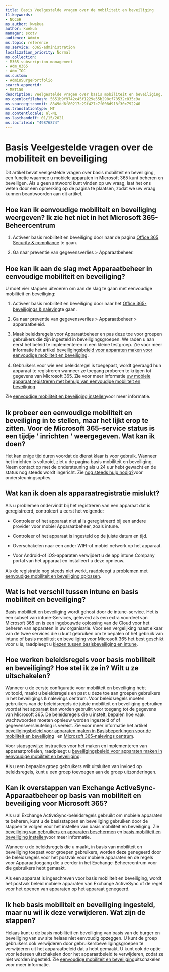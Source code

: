 ```yaml
---
title: Basis Veelgestelde vragen over de mobiliteit en beveiliging
f1.keywords:
- NOCSH
ms.author: kwekua
author: kwekua
manager: scotv
audience: Admin
ms.topic: reference
ms.service: o365-administration
localization_priority: Normal
ms.collection:
- M365-subscription-management
- Adm_O365
- Adm_TOC
ms.custom:
- AdminSurgePortfolio
search.appverid:
- MET150
description: Veelgestelde vragen over basis mobiliteit en beveiliging.
ms.openlocfilehash: 5651b9f9742c45f1229e55b298cf78532c835c9a
ms.sourcegitcommit: 8849dd6f80217c29f427c7f008d918f30c792240
ms.translationtype: MT
ms.contentlocale: nl-NL
ms.lasthandoff: 01/15/2021
ms.locfileid: "49876874"
---
```

# <a name="basic-mobility-and-security-frequently-asked-questions-faq"></a>Basis Veelgestelde vragen over de mobiliteit en beveiliging

Dit artikel bevat veelgestelde vragen over basis mobiliteit en beveiliging, een functie waarmee u mobiele apparaten in Microsoft 365 kunt beheren en beveiligen. Als u geen antwoord kunt vinden op uw vraag, laat het ons weten door een opmerking op de pagina te plaatsen, zodat we uw vraag kunnen beantwoorden aan dit artikel.

## <a name="how-can-i-get-basic-mobility-and-security-i-dont-see-it-in-the-microsoft-365-admin-center"></a>Hoe kan ik eenvoudige mobiliteit en beveiliging weergeven? Ik zie het niet in het Microsoft 365-Beheercentrum

1.  Activeer basis mobiliteit en beveiliging door naar de pagina [Office 365 Security & compliance](https://protection.office.com/) te gaan.

2.  Ga naar preventie van gegevensverlies > Apparaatbeheer.

## <a name="how-can-i-get-started-with-device-management-in-basic-mobility-and-security"></a>Hoe kan ik aan de slag met Apparaatbeheer in eenvoudige mobiliteit en beveiliging?

U moet vier stappen uitvoeren om aan de slag te gaan met eenvoudige mobiliteit en beveiliging: 

1. Activeer basis mobiliteit en beveiliging door naar het [Office 365-beveiligings & naleving](https://protection.office.com/)te gaan.

2. Ga naar preventie van gegevensverlies > Apparaatbeheer > apparaatbeleid.
    
3. Maak beleidsregels voor Apparaatbeheer en pas deze toe voor groepen gebruikers die zijn ingesteld in beveiligingsgroepen. We raden u aan eerst het beleid te implementeren in een kleine testgroep. Zie voor meer informatie het artikel [beveiligingsbeleid voor apparaten maken voor eenvoudige mobiliteit en beveiliging](create-device-security-policies.md).

4. Gebruikers voor wie een beleidsregel is toegepast, wordt gevraagd hun apparaat te registreren wanneer ze toegang proberen te krijgen tot gegevens van Microsoft 365. Zie voor meer informatie [uw mobiele apparaat registreren met behulp van eenvoudige mobiliteit en beveiliging](enroll-your-mobile-device.md).

Zie [eenvoudige mobiliteit en beveiliging instellen](set-up.md)voor meer informatie.

## <a name="im-trying-to-set-up-basic-mobility-and-security-but-it-seems-stuck-the-microsoft-365-service-health-has-been-showing-provisioning-for-a-while-what-can-i-do"></a>Ik probeer een eenvoudige mobiliteit en beveiliging in te stellen, maar het lijkt erop te zitten. Voor de Microsoft 365-service status is een tijdje ' inrichten ' weergegeven. Wat kan ik doen?

Het kan enige tijd duren voordat de dienst klaar is voor gebruik. Wanneer het inrichten is voltooid, ziet u de pagina basis mobiliteit en beveiliging. Neem contact op met de ondersteuning als u 24 uur hebt gewacht en de status nog steeds wordt ingericht. Zie [nog steeds hulp nodig?](https://support.microsoft.com/office/frequently-asked-questions-about-basic-mobility-and-security-3871f99c-c9db-4a23-86f9-902c1b02f58d#bkmk_needhelp)voor ondersteuningsopties.

## <a name="what-can-i-do-if-device-enrollment-fails"></a>Wat kan ik doen als apparaatregistratie mislukt?

Als u problemen ondervindt bij het registreren van een apparaat dat is geregistreerd, controleert u eerst het volgende:

- Controleer of het apparaat niet al is geregistreerd bij een andere provider voor mobiel Apparaatbeheer, zoals intune.

- Controleer of het apparaat is ingesteld op de juiste datum en tijd.

- Overschakelen naar een ander WIFI-of mobiel netwerk op het apparaat.

- Voor Android-of iOS-apparaten verwijdert u de app intune Company portal van het apparaat en installeert u deze opnieuw.
    
Als de registratie nog steeds niet werkt, raadpleegt u [problemen met eenvoudige mobiliteit en beveiliging oplossen](troubleshoot.md).

## <a name="whats-the-difference-between-intune-and-basic-mobility-and-security"></a>Wat is het verschil tussen intune en basis mobiliteit en beveiliging?

Basis mobiliteit en beveiliging wordt gehost door de intune-service. Het is een subset van intune-Services, geleverd als een extra voordeel van Microsoft 365 en is een ingebouwde oplossing van de Cloud voor het beheren van apparaten in uw organisatie. Voor een vergelijking naast elkaar van de twee services die u kunt gebruiken om te bepalen of het gebruik van intune of basis mobiliteit en beveiliging voor Microsoft 365 het best geschikt voor u is, raadpleegt u [kiezen tussen basisbeveiliging en intune](choose-between-basic-mobility-and-security-and-intune.md).

## <a name="how-do-policies-work-for-basic-mobility-and-security-how-do-i-set-them-up-disable-them"></a>Hoe werken beleidsregels voor basis mobiliteit en beveiliging? Hoe stel ik ze in? Wilt u ze uitschakelen?

Wanneer u de eerste configuratie voor mobiliteit en beveiliging hebt voltooid, maakt u beleidsregels en past u deze toe aan groepen gebruikers in het beveiligings & nalevings centrum. Voor beleidsregels moeten gebruikers van de beleidsregels de juiste mobiliteit en beveiliging gebruiken voordat het apparaat kan worden gebruikt voor toegang tot de gegevens van Microsoft 365. De beleidsregels die u instelt, bepalen hoe vaak wachtwoorden moeten opnieuw worden ingesteld of of gegevensversleuteling is vereist. Zie voor meer informatie het artikel [beveiligingsbeleid voor apparaten maken in Basisbeperkingen voor de mobiliteit en beveiliging](create-device-security-policies.md)   en [Microsoft 365-nalevings centrum](https://support.microsoft.com/office/7e696a40-b86b-4a20-afcc-559218b7b1b8).

Voor stapsgewijze instructies voor het maken en implementeren van apparaatprofielen, raadpleegt u [beveiligingsbeleid voor apparaten maken in eenvoudige mobiliteit en beveiliging](create-device-security-policies.md).

Als u een bepaalde groep gebruikers wilt uitsluiten van invloed op beleidsregels, kunt u een groep toevoegen aan de groep uitzonderingen.

## <a name="can-i-switch-from-exchange-activesync-device-management-to-basic-mobility-and-security-for-microsoft-365"></a>Kan ik overstappen van Exchange ActiveSync-Apparaatbeheer op basis van mobiliteit en beveiliging voor Microsoft 365?

Als u al Exchange ActiveSync-beleidsregels gebruikt om mobiele apparaten te beheren, kunt u de basisstappen en beveiliging gebruiken door de stappen te volgen voor het instellen van basis mobiliteit en beveiliging. Zie [beveiliging van gebruikers en apparaten beschermen](https://go.microsoft.com/fwlink/?LinkId=615145) en [basis mobiliteit en beveiliging instellen](set-up.md)voor meer informatie.

Wanneer u de beleidsregels die u maakt, in basis van mobiliteit en beveiliging toepast voor groepen gebruikers, worden deze genegeerd door de beleidsregels voor het postvak voor mobiele apparaten en de regels voor Apparaattoegang die u eerder in het Exchange-Beheercentrum voor die gebruikers hebt gemaakt.

Als een apparaat is ingeschreven voor basis mobiliteit en beveiliging, wordt het postvak beleid mobiele apparaten van Exchange ActiveSync of de regel voor het openen van apparaten op het apparaat genegeerd.

## <a name="i--set-up-basic-mobility-and-security-but-now-i-want-to-remove-it-what-are-the-steps"></a>Ik heb basis mobiliteit en beveiliging ingesteld, maar nu wil ik deze verwijderen. Wat zijn de stappen?

Helaas kunt u de basis mobiliteit en beveiliging van basis van de burger en beveiliging van uw site helaas niet eenvoudig opzeggen. U kunt de groep gebruikers ook verwijderen door gebruikersbeveiligingsgroepen te verwijderen uit het apparaatbeleid dat u hebt gemaakt. U kunt ook de optie voor iedereen uitschakelen door het apparaatbeleid te verwijderen, zodat ze niet worden ingesteld. Zie [eenvoudige mobiliteit en beveiliging](turn-off.md)uitschakelen voor meer informatie.